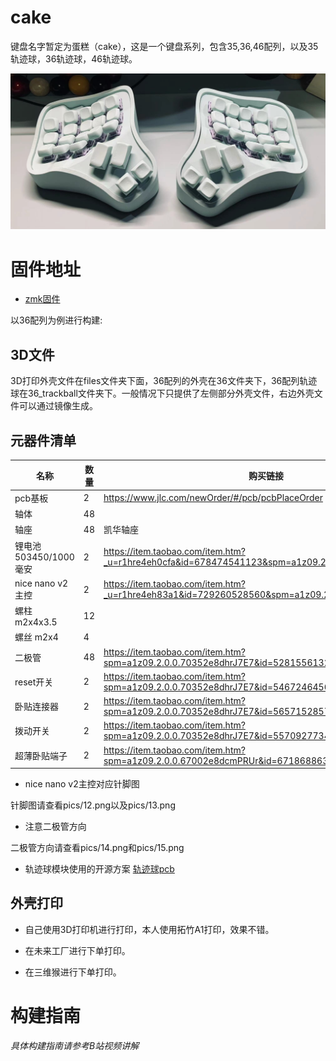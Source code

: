 # cake

键盘名字暂定为蛋糕（cake），这是一个键盘系列，包含35,36,46配列，以及35轨迹球，36轨迹球，46轨迹球。

![](pics/4.png)


# 固件地址
- [zmk固件](https://github.com/LXF-YZP/cake-zmk-config)

以36配列为例进行构建:

## 3D文件
3D打印外壳文件在files文件夹下面，36配列的外壳在36文件夹下，36配列轨迹球在36_trackball文件夹下。一般情况下只提供了左侧部分外壳文件，右边外壳文件可以通过镜像生成。

## 元器件清单

|名称       |   数量    |购买链接                                          |
| --------------------------------- | ------ | ------------------------------------------------------------------------------------------ |
| pcb基板       |   2    | https://www.jlc.com/newOrder/#/pcb/pcbPlaceOrder                                          |
| 轴体                           | 48      |                                                                                            |
| 轴座          | 48     | 凯华轴座                                             |
| 锂电池503450/1000毫安            | 2     |   https://item.taobao.com/item.htm?_u=r1hre4eh0cfa&id=678474541123&spm=a1z09.2.0.0.4ee62e8ddZPkRD                                                                                         |
| nice nano v2主控                | 2    | https://item.taobao.com/item.htm?_u=r1hre4eh83a1&id=729260528560&spm=a1z09.2.0.0.4ee62e8dQMGRLh   |
| 螺柱 m2x4x3.5| 12    |     |                                                                                        |
| 螺丝   m2x4                | 4      |  |
| 二极管          | 48     | https://item.taobao.com/item.htm?spm=a1z09.2.0.0.70352e8dhrJ7E7&id=528155613240&_u=q1hre4eh412c                                                                        |
| reset开关          | 2     | https://item.taobao.com/item.htm?spm=a1z09.2.0.0.70352e8dhrJ7E7&id=546724645617&_u=q1hre4eh5b12                                                                        |
| 卧贴连接器          | 2     | https://item.taobao.com/item.htm?spm=a1z09.2.0.0.70352e8dhrJ7E7&id=565715285795&_u=q1hre4eh267c                                                                        |
| 拨动开关          | 2     | https://item.taobao.com/item.htm?spm=a1z09.2.0.0.70352e8dhrJ7E7&id=557092773462&_u=q1hre4eh5b2e                                                                        |
| 超薄卧贴端子          | 2     | https://item.taobao.com/item.htm?spm=a1z09.2.0.0.67002e8dcmPRUr&id=671868863106&_u=q1hre4eh5865                                                                        |

- nice nano v2主控对应针脚图

针脚图请查看pics/12.png以及pics/13.png


- 注意二极管方向

二极管方向请查看pics/14.png和pics/15.png

- 轨迹球模块使用的开源方案
[轨迹球pcb](https://github.com/siderakb/pmw3610-pcb)

## 外壳打印
- 自己使用3D打印机进行打印，本人使用拓竹A1打印，效果不错。

- 在未来工厂进行下单打印。

- 在三维猴进行下单打印。

# 构建指南

_具体构建指南请参考B站视频讲解_


